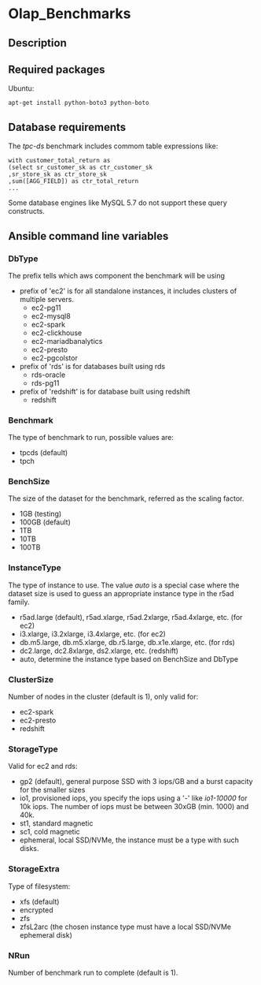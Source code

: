 # Olap_Benchmarks

## Description


## Required packages

Ubuntu:

	apt-get install python-boto3 python-boto

## Database requirements

The *tpc-ds* benchmark includes commom table expressions like:

	with customer_total_return as
	(select sr_customer_sk as ctr_customer_sk
	,sr_store_sk as ctr_store_sk
	,sum([AGG_FIELD]) as ctr_total_return
	...

Some database engines like MySQL 5.7 do not support these query constructs.


## Ansible command line variables

### DbType

The prefix tells which aws component the benchmark will be using

* prefix of 'ec2' is for all standalone instances, it includes clusters of multiple servers.
	* ec2-pg11
	* ec2-mysql8
	* ec2-spark
	* ec2-clickhouse
	* ec2-mariadbanalytics
	* ec2-presto
	* ec2-pgcolstor
* prefix of 'rds' is for databases built using rds
	* rds-oracle
	* rds-pg11
* prefix of 'redshift' is for database built using redshift
	* redshift

### Benchmark

The type of benchmark to run, possible values are:

* tpcds (default)
* tpch

### BenchSize

The size of the dataset for the benchmark, referred as the scaling factor.

* 1GB (testing)
* 100GB (default)
* 1TB
* 10TB
* 100TB

### InstanceType 

The type of instance to use.  The value *auto* is a special case where the dataset size is used to guess an appropriate instance type in the r5ad family.

* r5ad.large (default), r5ad.xlarge, r5ad.2xlarge, r5ad.4xlarge, etc. (for ec2)
* i3.xlarge, i3.2xlarge, i3.4xlarge, etc. (for ec2)
* db.m5.large, db.m5.xlarge, db.r5.large, db.x1e.xlarge, etc. (for rds)
* dc2.large, dc2.8xlarge, ds2.xlarge, etc. (redshift)
* auto, determine the instance type based on BenchSize and DbType

### ClusterSize

Number of nodes in the cluster (default is 1), only valid for:

* ec2-spark
* ec2-presto
* redshift

### StorageType

Valid for ec2 and rds:

* gp2 (default), general purpose SSD with 3 iops/GB and a burst capacity for the smaller sizes
* io1, provisioned iops, you specify the iops using a '-' like *io1-10000* for 10k iops. The number of iops must be between 30xGB (min. 1000) and 40k. 
* st1, standard magnetic
* sc1, cold magnetic
* ephemeral, local SSD/NVMe, the instance must be a type with such disks.

### StorageExtra

Type of filesystem:

* xfs (default)
* encrypted
* zfs
* zfsL2arc (the chosen instance type must have a local SSD/NVMe ephemeral disk)

### NRun

Number of benchmark run to complete (default is 1).


